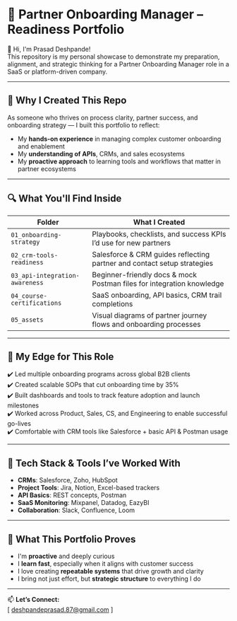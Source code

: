 # 🧭 Partner Onboarding Manager – Readiness Portfolio

👋 Hi, I'm Prasad Deshpande!  
This repository is my personal showcase to demonstrate my preparation, alignment, and strategic thinking for a Partner Onboarding Manager role in a SaaS or platform-driven company.

---

## 🧠 Why I Created This Repo

As someone who thrives on process clarity, partner success, and onboarding strategy — I built this portfolio to reflect:

- My **hands-on experience** in managing complex customer onboarding and enablement
- My **understanding of APIs**, CRMs, and sales ecosystems
- My **proactive approach** to learning tools and workflows that matter in partner ecosystems

---

## 🔍 What You'll Find Inside

| Folder | What I Created |
|--------|----------------|
| `01_onboarding-strategy` | Playbooks, checklists, and success KPIs I’d use for new partners |
| `02_crm-tools-readiness` | Salesforce & CRM guides reflecting partner and contact setup strategies |
| `03_api-integration-awareness` | Beginner-friendly docs & mock Postman files for integration knowledge |
| `04_course-certifications` | SaaS onboarding, API basics, CRM trail completions |
| `05_assets` | Visual diagrams of partner journey flows and onboarding processes |

---

## 💼 My Edge for This Role

✔️ Led multiple onboarding programs across global B2B clients  
✔️ Created scalable SOPs that cut onboarding time by 35%  
✔️ Built dashboards and tools to track feature adoption and launch milestones  
✔️ Worked across Product, Sales, CS, and Engineering to enable successful go-lives  
✔️ Comfortable with CRM tools like Salesforce + basic API & Postman usage  

---

## 🔧 Tech Stack & Tools I’ve Worked With

- **CRMs**: Salesforce, Zoho, HubSpot  
- **Project Tools**: Jira, Notion, Excel-based trackers  
- **API Basics**: REST concepts, Postman  
- **SaaS Monitoring**: Mixpanel, Datadog, EazyBI  
- **Collaboration**: Slack, Confluence, Loom

---

## 🎯 What This Portfolio Proves

- I'm **proactive** and deeply curious  
- I **learn fast**, especially when it aligns with customer success  
- I love creating **repeatable systems** that drive growth and clarity  
- I bring not just effort, but **strategic structure** to everything I do

---

📫 **Let’s Connect:**  
[ deshpandeprasad.87@gmail.com ]
